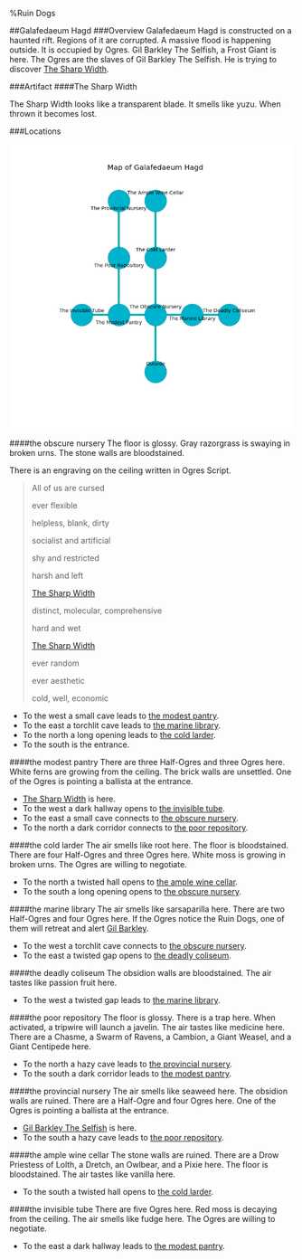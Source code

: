 %Ruin Dogs

##Galafedaeum Hagd
###Overview
Galafedaeum Hagd is constructed on a haunted rift. Regions of it are corrupted. A massive flood is happening outside. It is occupied by Ogres. <a name="Gil-Barkley-The-Selfish"></a>Gil Barkley The Selfish, a Frost Giant is here. The Ogres are the slaves of Gil Barkley The Selfish. He  is trying to discover [The Sharp Width](#The-Sharp-Width). 



###Artifact
####<a name="The-Sharp-Width"></a>The Sharp Width


The Sharp Width looks like a transparent blade. It smells like yuzu. When thrown it becomes lost. 





###Locations


![](../v2/images/Galafedaeum-Hagd.png)

####<a name="the-obscure-nursery"></a>the obscure nursery
The floor is glossy. Gray razorgrass is swaying in broken urns. The stone walls are bloodstained. 

There is an engraving on the ceiling written in Ogres Script. 

> All of us are cursed
>
> ever flexible
>
> helpless, blank, dirty
>
> socialist and artificial
>
> shy and restricted
>
> harsh and left
>
> [The Sharp Width](#The-Sharp-Width)
>
> distinct, molecular, comprehensive
>
> hard and wet
>
> [The Sharp Width](#The-Sharp-Width)
>
> ever random
>
> ever aesthetic
>
> cold, well, economic
>


* To the west a small cave leads to [the modest pantry](#the-modest-pantry).
* To the east a torchlit cave leads to [the marine library](#the-marine-library).
* To the north a long opening leads to [the cold larder](#the-cold-larder).
* To the south is the entrance.


####<a name="the-modest-pantry"></a>the modest pantry
There are three Half-Ogres and three Ogres here. White ferns are growing from the ceiling. The brick walls are unsettled. One of the Ogres is pointing a ballista at the entrance. 



* [The Sharp Width](#The-Sharp-Width) is here.
* To the west a dark hallway opens to [the invisible tube](#the-invisible-tube).
* To the east a small cave connects to [the obscure nursery](#the-obscure-nursery).
* To the north a dark corridor connects to [the poor repository](#the-poor-repository).


####<a name="the-cold-larder"></a>the cold larder
The air smells like root here. The floor is bloodstained. There are four Half-Ogres and three Ogres here. White moss is growing in broken urns. The Ogres are willing to negotiate. 



* To the north a twisted hall opens to [the ample wine cellar](#the-ample-wine-cellar).
* To the south a long opening opens to [the obscure nursery](#the-obscure-nursery).


####<a name="the-marine-library"></a>the marine library
The air smells like sarsaparilla here. There are two Half-Ogres and four Ogres here. If the Ogres notice the Ruin Dogs, one of them will retreat and alert [Gil Barkley](#Gil-Barkley). 



* To the west a torchlit cave connects to [the obscure nursery](#the-obscure-nursery).
* To the east a twisted gap opens to [the deadly coliseum](#the-deadly-coliseum).


####<a name="the-deadly-coliseum"></a>the deadly coliseum
The obsidion walls are bloodstained. The air tastes like passion fruit here. 



* To the west a twisted gap leads to [the marine library](#the-marine-library).


####<a name="the-poor-repository"></a>the poor repository
The floor is glossy. There is a trap here. When activated, a tripwire will launch a javelin. The air tastes like medicine here. There are a Chasme, a Swarm of Ravens, a Cambion, a Giant Weasel, and a Giant Centipede here. 



* To the north a hazy cave leads to [the provincial nursery](#the-provincial-nursery).
* To the south a dark corridor leads to [the modest pantry](#the-modest-pantry).


####<a name="the-provincial-nursery"></a>the provincial nursery
The air smells like seaweed here. The obsidion walls are ruined. There are a Half-Ogre and four Ogres here. One of the Ogres is pointing a ballista at the entrance. 



* [Gil Barkley The Selfish](#Gil-Barkley-The-Selfish) is here.
* To the south a hazy cave leads to [the poor repository](#the-poor-repository).


####<a name="the-ample-wine-cellar"></a>the ample wine cellar
The stone walls are ruined. There are a Drow Priestess of Lolth, a Dretch, an Owlbear, and a Pixie here. The floor is bloodstained. The air tastes like vanilla here. 



* To the south a twisted hall opens to [the cold larder](#the-cold-larder).


####<a name="the-invisible-tube"></a>the invisible tube
There are five Ogres here. Red moss is decaying from the ceiling. The air smells like fudge here. The Ogres are willing to negotiate. 



* To the east a dark hallway leads to [the modest pantry](#the-modest-pantry).


